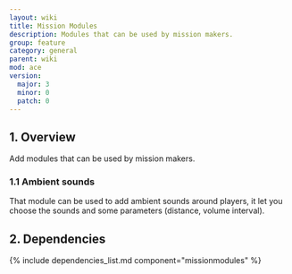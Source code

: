 ```yaml
---
layout: wiki
title: Mission Modules
description: Modules that can be used by mission makers.
group: feature
category: general
parent: wiki
mod: ace
version:
  major: 3
  minor: 0
  patch: 0
---
```


## 1. Overview

Add modules that can be used by mission makers.

### 1.1 Ambient sounds

That module can be used to add ambient sounds around players, it let you choose the sounds and some parameters (distance, volume interval).

## 2. Dependencies

{% include dependencies_list.md component="missionmodules" %}
